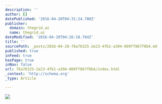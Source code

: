 ```yaml
---
description: ''
author: []
datePublished: '2016-04-20T04:31:24.780Z'
publisher:
  domain: thegrid.ai
  name: thegrid.ai
dateModified: '2016-04-20T04:26:10.784Z'
title: ''
sourcePath: _posts/2016-04-20-76a76325-2e23-4fb1-a394-009ff867f8b4.md
published: true
inFeed: true
hasPage: true
inNav: false
url: 76a76325-2e23-4fb1-a394-009ff867f8b4/index.html
_context: 'http://schema.org'
_type: Article

---
```

![](https://imgflo.herokuapp.com/graph/vahj1ThiexotieMo/deb2fce21c74c501b12c1ada6dd7625b/gradientmap.jpg?color1=%23141B1F&color2=%2328363E&color3=%23506D7C&color4=%23A3B9C2&color5=%23E0E8EB&height=1154&input=https%3A%2F%2Fs3-us-west-2.amazonaws.com%2Fthe-grid-img%2Fp%2Fdcb8e738239e1a9f327e7b99caafb706aa6e1d79.jpg&srgb=True&stop1=0.1&stop2=0.3&stop3=0.5&stop4=0.7&stop5=0.9&width=1728)